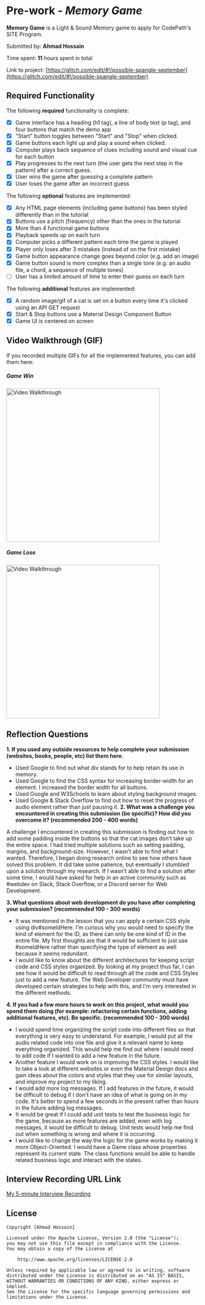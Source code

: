 # Pre-work - *Memory Game*

**Memory Game** is a Light & Sound Memory game to apply for CodePath's SITE Program. 

Submitted by: **Ahmad Hossain**

Time spent: **11** hours spent in total

Link to project: [https://glitch.com/edit/#!/possible-spangle-september](https://glitch.com/edit/#!/possible-spangle-september)

## Required Functionality

The following **required** functionality is complete:

* [X] Game interface has a heading (h1 tag), a line of body text (p tag), and four buttons that match the demo app
* [X] "Start" button toggles between "Start" and "Stop" when clicked. 
* [X] Game buttons each light up and play a sound when clicked. 
* [X] Computer plays back sequence of clues including sound and visual cue for each button
* [X] Play progresses to the next turn (the user gets the next step in the pattern) after a correct guess. 
* [X] User wins the game after guessing a complete pattern
* [X] User loses the game after an incorrect guess

The following **optional** features are implemented:

* [X] Any HTML page elements (including game buttons) has been styled differently than in the tutorial
* [X] Buttons use a pitch (frequency) other than the ones in the tutorial
* [X] More than 4 functional game buttons
* [X] Playback speeds up on each turn
* [X] Computer picks a different pattern each time the game is played
* [X] Player only loses after 3 mistakes (instead of on the first mistake)
* [X] Game button appearance change goes beyond color (e.g. add an image)
* [X] Game button sound is more complex than a single tone (e.g. an audio file, a chord, a sequence of multiple tones)
* [ ] User has a limited amount of time to enter their guess on each turn

The following **additional** features are implemented:

- [X] A random image/gif of a cat is set on a button every time it's clicked using an API GET request
- [X] Start & Stop buttons use a Material Design Component Button
- [X] Game UI is centered on screen

## Video Walkthrough (GIF)

If you recorded multiple GIFs for all the implemented features, you can add them here:

##### Game Win
<img src='https://thumbs.gfycat.com/UncomfortableSparseGar-size_restricted.gif' title='Video Walkthrough' width='400' height='400' alt='Video Walkthrough' />

##### Game Lose
<img src='https://thumbs.gfycat.com/DearestPlainLemur-size_restricted.gif' title='Video Walkthrough' width='400' height='400' alt='Video Walkthrough' />

## Reflection Questions
**1. If you used any outside resources to help complete your submission (websites, books, people, etc) list them here.**
* Used Google to find out what div stands for to help retain its use in memory.
* Used Google to find the CSS syntax for increasing border-width for an element. I increased the border width for all buttons.
* Used Google and W3Schools to learn about styling background images.
* Used Google & Stack Overflow to find out how to reset the progress of audio element rather than just pausing it. 
**2. What was a challenge you encountered in creating this submission (be specific)? How did you overcome it? (recommended 200 - 400 words)**

A challenge I encountered in creating this submission is finding out how to add some padding inside the buttons so that the cat images don’t take up the entire space. I had tried multiple solutions such as setting padding, margins, and background-size. However, I wasn’t able to find what I wanted. Therefore, I began doing research online to see how others have solved this problem. It did take some patience, but eventually I stumbled upon a solution through my research. If I wasn’t able to find a solution after some time, I would have asked for help in an active community such as #webdev on Slack, Stack Overflow, or a Discord server for Web Development.

**3. What questions about web development do you have after completing your submission? (recommended 100 - 300 words)** 
* It was mentioned in the lesson that you can apply a certain CSS style using div#someIdHere. I'm curious why you would need to specify the kind of element for the ID, as there can only be one kind of ID in the entire file. My first thoughts are that it would be sufficient to just use #someIdHere rather than specifying the type of element as well because it seems redundant.
* I would like to know about the different architectures for keeping script code and CSS styles organized. By looking at my project thus far, I can see how it would be difficult to read through all the code and CSS Styles just to add a new feature. The Web Developer community must have developed certain strategies to help with this, and I'm very interested in the different methods.

**4. If you had a few more hours to work on this project, what would you spend them doing (for example: refactoring certain functions, adding additional features, etc). Be specific. (recommended 100 - 300 words)** 
* I would spend time organizing the script code into different files so that everything is very easy to understand. For example, I would put all the audio related code into one file and give it a relevant name to keep everything organized. This would help me find out where I would need to add code if I wanted to add a new feature in the future.
* Another feature I would work on is improving the CSS styles. I would like to take a look at different websites or even the Material Design docs and gain ideas about the colors and styles that they use for similar layouts, and improve my project to my liking.
* I would add more log messages. If I add features in the future, it would be difficult to debug if I don't have an idea of what is going on in my code. It's better to spend a few seconds in the present rather than hours in the future adding log messages.
* It would be great if I could add unit tests to test the business logic for the game, because as more features are added, even with log messages, it would be difficult to debug. Unit tests would help me find out when something is wrong and where it is occurring.
* I would like to change the way the logic for the game works by making it more Object-Oriented. I would have a Game class whose properties represent its current state. The class functions would be able to handle related business logic and interact with the states.




## Interview Recording URL Link

[My 5-minute Interview Recording](your-link-here)


## License

    Copyright [Ahmad Hossain]

    Licensed under the Apache License, Version 2.0 (the "License");
    you may not use this file except in compliance with the License.
    You may obtain a copy of the License at

        http://www.apache.org/licenses/LICENSE-2.0

    Unless required by applicable law or agreed to in writing, software
    distributed under the License is distributed on an "AS IS" BASIS,
    WITHOUT WARRANTIES OR CONDITIONS OF ANY KIND, either express or implied.
    See the License for the specific language governing permissions and
    limitations under the License.